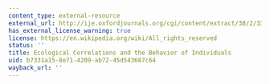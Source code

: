 ```yaml
---
content_type: external-resource
external_url: http://ije.oxfordjournals.org/cgi/content/extract/38/2/337
has_external_license_warning: true
license: https://en.wikipedia.org/wiki/All_rights_reserved
status: ''
title: Ecological Correlations and the Behavior of Individuals
uid: b7331a15-8e71-4209-ab72-45d543687c64
wayback_url: ''
---
```

